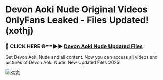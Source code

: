 # Devon Aoki Nude Original Videos 0nlyFans Leaked - Files Updated! (xothj)

<h3>🔴 CLICK HERE 🌐==►► <a href="https://tinyurl.com/5h6xmrr3" rel="nofollow">Devon Aoki Nude Updated Files</a></h3>

Get Devon Aoki Nude and all content. Now you can access all videos and pictures of Devon Aoki Nude. New Updated Files 2025!

[![xothj](https://i.imgur.com/KVD873Z.gif)](https://tinyurl.com/5h6xmrr3)
